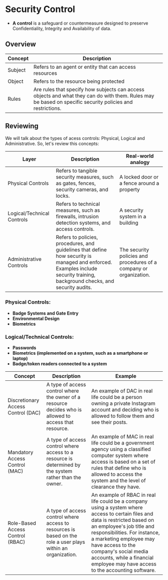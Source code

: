 # Security Control
- **A control** is a safeguard or countermeasure designed to preserve Confidentiality, Integrity and Availability of data.

## Overview
| Concept            | Description                                                  |
|--------------------|--------------------------------------------------------------|
| Subject            | Refers to an agent or entity that can access resources        |
| Object             | Refers to the resource being protected                        |
| Rules              | Are rules that specify how subjects can access objects and what they can do with them. Rules may be based on specific security policies and restrictions. |

## Reviewing
We will talk about the types of acess controls: Physical, Logical and Administrative. So, let's review this concepts:

| Layer               | Description                                                  | Real-world analogy |
|---------------------|--------------------------------------------------------------|--------------------|
| Physical Controls   | Refers to tangible security measures, such as gates, fences, security cameras, and locks. | A locked door or a fence around a property |
| Logical/Technical Controls | Refers to technical measures, such as firewalls, intrusion detection systems, and access controls. | A security system in a building |
| Administrative Controls | Refers to policies, procedures, and guidelines that define how security is managed and enforced. Examples include security training, background checks, and security audits. | The security policies and procedures of a company or organization. |

### Physical Controls:
- **Badge Systems and Gate Entry**
- **Environmental Design**
- **Biometrics**

### Logical/Technical Controls:
- **Passwords**
- **Biometrics (implemented on a system, such as a smartphone or laptop)**
- **Badge/token readers connected to a system**

| Concept | Description | Example |
| --- | --- | --- |
| Discretionary Access Control (DAC) | A type of access control where the owner of a resource decides who is allowed to access that resource. | An example of DAC in real life could be a person owning a private Instagram account and deciding who is allowed to follow them and see their posts. |
| Mandatory Access Control (MAC) | A type of access control where access to a resource is determined by the system rather than the owner. | An example of MAC in real life could be a government agency using a classified computer system where access is based on a set of rules that define who is allowed to access the system and the level of clearance they have. |
| Role-Based Access Control (RBAC) | A type of access control where access to resources is based on the role a user plays within an organization. | An example of RBAC in real life could be a company using a system where access to certain files and data is restricted based on an employee's job title and responsibilities. For instance, a marketing employee may have access to the company's social media accounts, while a financial employee may have access to the accounting software. |

